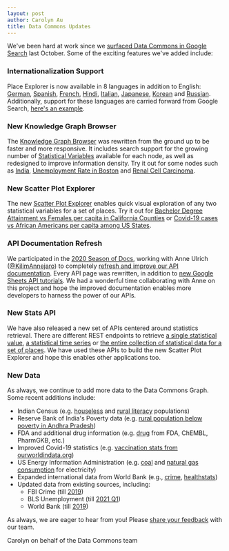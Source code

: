 ```yaml
---
layout: post
author: Carolyn Au
title: Data Commons Updates
---
```


We've been hard at work since we [surfaced Data Commons in Google Search](https://docs.datacommons.org/2020/10/15/search_launch.html) last October. Some of the exciting features we've added include:


### Internationalization Support

Place Explorer is now available in 8 languages in addition to English: [German](https://datacommons.org/place/country/DEU?hl=de), [Spanish](https://datacommons.org/place/country/MEX?hl=es), [French](https://datacommons.org/place/country/FRA?hl=fr), [Hindi](https://datacommons.org/place/country/IND?hl=hi), [Italian](https://datacommons.org/place/country/ITA?hl=it), [Japanese](https://datacommons.org/place/country/JPN?hl=ja), [Korean](https://datacommons.org/place/country/KOR?hl=ko) and [Russian](https://datacommons.org/place/country/RUS?hl=ru). Additionally, support for these languages are carried forward from Google Search, [here's an example](https://www.google.com/search?hl=es&q=Poblaci%C3%B3n+de+M%C3%A9xico).


### New Knowledge Graph Browser

The [Knowledge Graph Browser](https://datacommons.org/browser) was rewritten from the ground up to be faster and more responsive. It includes search support for the growing number of [Statistical Variables](https://github.com/datacommonsorg/data/blob/master/docs/representing_statistics.md#intro-to-statisticalvariable-and-statvarobservation) available for each node, as well as redesigned to improve information density. Try it out for some nodes such as [India](https://datacommons.org/browser/country/IND), [Unemployment Rate in Boston](https://datacommons.org/browser/geoId/2507000?statVar=UnemploymentRate_Person) and [Renal Cell Carcinoma](https://datacommons.org/browser/dc/m28y35mxfwsdb).



### New Scatter Plot Explorer

The new [Scatter Plot Explorer](https://datacommons.org/tools/scatter) enables quick visual exploration of any two statistical variables for a set of places. Try it out for [Bachelor Degree Attainment vs Females per capita in California Counties](https://datacommons.org/tools/scatter#%26svx%3DCount_Person_Female%26svpx%3D0-8-0%26svdx%3DCount_Person%26svnx%3DFemale%26pcx%3D1%26svy%3DCount_Person_EducationalAttainmentBachelorsDegree%26svpy%3D2-0-6%26svdy%3DCount_Person_25OrMoreYears%26svny%3DBachelors_Degree%26pcy%3D1%26epd%3DgeoId%2F06%26epn%3DCalifornia%26ept%3DCounty) or [Covid-19 cases vs African Americans per capita among US States](https://datacommons.org/tools/scatter#%26svx%3DCount_Person_BlackOrAfricanAmericanAlone%26svpx%3D0-14-2%26svdx%3DCount_Person%26svnx%3DBlack_Or_African_American_Alone%26pcx%3D1%26svy%3DCumulativeCount_MedicalTest_ConditionCOVID_19_Positive%26svpy%3D5-2-0-1%26svdy%3DCount_Person%26svny%3DPositive%26pcy%3D1%26epd%3Dcountry%2FUSA%26epn%3DUnited%20States%20of%20America%26ept%3DState).



### API Documentation Refresh

We participated in the [2020 Season of Docs](https://developers.google.com/season-of-docs/docs/2020/participants/project-datacommons-kilimannejaro), working with Anne Ulrich ([@KilimAnnejaro](https://gist.github.com/KilimAnnejaro)) to completely [refresh and improve our API documentation](https://gist.github.com/KilimAnnejaro/722b353875241131b15866e0cf4ab7ea). Every API page was rewritten, in addition to [new Google Sheets API tutorials](https://docs.datacommons.org/tutorials/). We had a wonderful time collaborating with Anne on this project and hope the improved documentation enables more developers to harness the power of our APIs.



### New Stats API

We have also released a new set of APIs centered around statistics retrieval. There are different REST endpoints to retrieve [a single statistical value](https://docs.datacommons.org/api/rest/stat_value.html), [a statistical time series](https://docs.datacommons.org/api/rest/stat_series.html) or [the entire collection of statistical data for a set of places](https://docs.datacommons.org/api/rest/stat_all.html). We have used these APIs to build the new Scatter Plot Explorer and hope this enables other applications too.



### New Data

As always, we continue to add more data to the Data Commons Graph. Some recent additions include:
- Indian Census (e.g. [houseless](https://datacommons.org/browser/country/IND?statVar=Count_Household_Houseless_Rural) and [rural literacy](https://datacommons.org/browser/wikidataId/Q15116?statVar=Count_Person_Literate_Rural) populations)
- Reserve Bank of India's Poverty data (e.g. [rural population below poverty in Andhra Pradesh](https://datacommons.org/browser/wikidataId/Q1159?statVar=Count_Person_Rural_BelowPovertyLevelInThePast12Months))
- FDA and additional drug information (e.g. [drug](https://datacommons.org/browser/bio/CHEMBL512) from FDA, ChEMBL, PharmGKB, etc.)
- Improved Covid-19 statistics (e.g. [vaccination stats from ourworldindata.org](https://datacommons.org/browser/country/IND?statVar=CumulativeCount_Vaccine_COVID_19_Administered))
- US Energy Information Administration (e.g. [coal](https://autopush.datacommons.org/browser/country/USA?statVar=Quarterly_Consumption_Coal_ElectricPower) and [natural gas consumption](https://autopush.datacommons.org/browser/country/USA?statVar=Quarterly_Consumption_Fuel_ForElectricityGeneration_NaturalGas) for electricity)
- Expanded international data from World Bank (e.g., [crime](https://autopush.datacommons.org/browser/country/CHN?statVar=Count_CriminalActivities_MurderAndNonNegligentManslaughter_AsFractionOf_Count_Person), [health](https://autopush.datacommons.org/browser/country/IND?statVar=Count_Person_15OrMoreYears_Smoking_AsFractionOf_Count_Person_15OrMoreYears)[stats](https://autopush.datacommons.org/browser/country/IND?statVar=Count_Person_Upto4Years_Overweight_AsFractionOf_Count_Person_Upto4Years))
- Updated data from existing sources, including:
  - FBI Crime (till [2019](https://datacommons.org/browser/geoId/06?statVar=Count_CriminalActivities_ViolentCrime))
  - BLS Unemployment (till [2021 Q1](https://datacommons.org/browser/geoId/06?statVar=UnemploymentRate_Person))
  - World Bank (till [2019](https://www.google.com/search?q=population+of+china&oq=population+of+china))



As always, we are eager to hear from you! Please [share your feedback](https://datacommons.org/feedback) with our team.



Carolyn on behalf of the Data Commons team